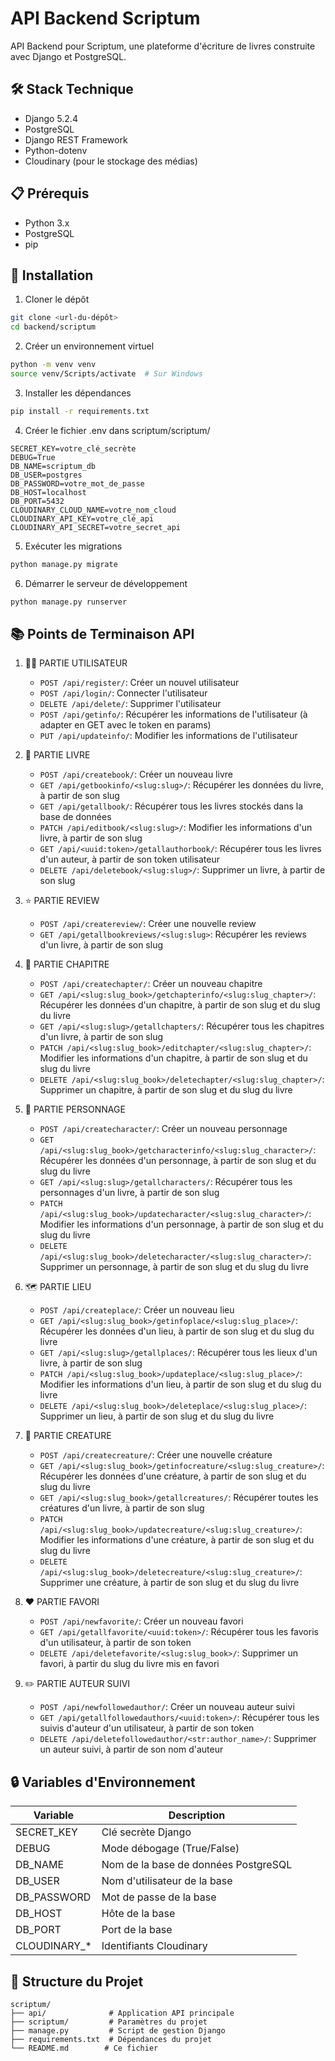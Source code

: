 # API Backend Scriptum

API Backend pour Scriptum, une plateforme d'écriture de livres construite avec Django et PostgreSQL.

## 🛠 Stack Technique

- Django 5.2.4
- PostgreSQL
- Django REST Framework
- Python-dotenv
- Cloudinary (pour le stockage des médias)

## 📋 Prérequis

- Python 3.x
- PostgreSQL
- pip

## 🚀 Installation

1. Cloner le dépôt
```bash
git clone <url-du-dépôt>
cd backend/scriptum
```

2. Créer un environnement virtuel
```bash
python -m venv venv
source venv/Scripts/activate  # Sur Windows
```

3. Installer les dépendances
```bash
pip install -r requirements.txt
```

4. Créer le fichier .env dans scriptum/scriptum/
```
SECRET_KEY=votre_clé_secrète
DEBUG=True
DB_NAME=scriptum_db
DB_USER=postgres
DB_PASSWORD=votre_mot_de_passe
DB_HOST=localhost
DB_PORT=5432
CLOUDINARY_CLOUD_NAME=votre_nom_cloud
CLOUDINARY_API_KEY=votre_clé_api
CLOUDINARY_API_SECRET=votre_secret_api
```

5. Exécuter les migrations
```bash
python manage.py migrate
```

6. Démarrer le serveur de développement
```bash
python manage.py runserver
```

## 📚 Points de Terminaison API

1. 🧑‍💼 PARTIE UTILISATEUR
    - `POST /api/register/`: Créer un nouvel utilisateur
    - `POST /api/login/`: Connecter l'utilisateur
    - `DELETE /api/delete/`: Supprimer l'utilisateur
    - `POST /api/getinfo/`: Récupérer les informations de l'utilisateur (à adapter en GET avec le token en params)
    - `PUT /api/updateinfo/`: Modifier les informations de l'utilisateur

2. 📖 PARTIE LIVRE
    - `POST /api/createbook/`: Créer un nouveau livre
    - `GET /api/getbookinfo/<slug:slug>/`: Récupérer les données du livre, à partir de son slug
    - `GET /api/getallbook/`: Récupérer tous les livres stockés dans la base de données
    - `PATCH /api/editbook/<slug:slug>/`: Modifier les informations d'un livre, à partir de son slug
    - `GET /api/<uuid:token>/getallauthorbook/`: Récupérer tous les livres d'un auteur, à partir de son token utilisateur
    - `DELETE /api/deletebook/<slug:slug>/`: Supprimer un livre, à partir de son slug

3. ⭐ PARTIE REVIEW
    - `POST /api/createreview/`: Créer une nouvelle review
    - `GET /api/getallbookreviews/<slug:slug>`: Récupérer les reviews d'un livre, à partir de son slug
    
4. 📃 PARTIE CHAPITRE
    - `POST /api/createchapter/`: Créer un nouveau chapitre
    - `GET /api/<slug:slug_book>/getchapterinfo/<slug:slug_chapter>/`: Récupérer les données d'un chapitre, à partir de son slug et du slug du livre
    - `GET /api/<slug:slug>/getallchapters/`: Récupérer tous les chapitres d'un livre, à partir de son slug
    - `PATCH /api/<slug:slug_book>/editchapter/<slug:slug_chapter>/`: Modifier les informations d'un chapitre, à partir de son slug et du slug du livre
    - `DELETE /api/<slug:slug_book>/deletechapter/<slug:slug_chapter>/`: Supprimer un chapitre, à partir de son slug et du slug du livre

5. 🦸 PARTIE PERSONNAGE
    - `POST /api/createcharacter/`: Créer un nouveau personnage
    - `GET /api/<slug:slug_book>/getcharacterinfo/<slug:slug_character>/`: Récupérer les données d'un personnage, à partir de son slug et du slug du livre
    - `GET /api/<slug:slug>/getallcharacters/`: Récupérer tous les personnages d'un livre, à partir de son slug
    - `PATCH /api/<slug:slug_book>/updatecharacter/<slug:slug_character>/`: Modifier les informations d'un personnage, à partir de son slug et du slug du livre
    - `DELETE /api/<slug:slug_book>/deletecharacter/<slug:slug_character>/`: Supprimer un personnage, à partir de son slug et du slug du livre

6. 🗺️ PARTIE LIEU
    - `POST /api/createplace/`: Créer un nouveau lieu
    - `GET /api/<slug:slug_book>/getinfoplace/<slug:slug_place>/`: Récupérer les données d'un lieu, à partir de son slug et du slug du livre
    - `GET /api/<slug:slug>/getallplaces/`: Récupérer tous les lieux d'un livre, à partir de son slug
    - `PATCH /api/<slug:slug_book>/updateplace/<slug:slug_place>/`: Modifier les informations d'un lieu, à partir de son slug et du slug du livre
    - `DELETE /api/<slug:slug_book>/deleteplace/<slug:slug_place>/`: Supprimer un lieu, à partir de son slug et du slug du livre

7. 🐉 PARTIE CREATURE
    - `POST /api/createcreature/`: Créer une nouvelle créature
    - `GET /api/<slug:slug_book>/getinfocreature/<slug:slug_creature>/`: Récupérer les données d'une créature, à partir de son slug et du slug du livre
    - `GET /api/<slug:slug_book>/getallcreatures/`: Récupérer toutes les créatures d'un livre, à partir de son slug
    - `PATCH /api/<slug:slug_book>/updatecreature/<slug:slug_creature>/`: Modifier les informations d'une créature, à partir de son slug et du slug du livre
    - `DELETE /api/<slug:slug_book>/deletecreature/<slug:slug_creature>/`: Supprimer une créature, à partir de son slug et du slug du livre

8. ❤️ PARTIE FAVORI
    - `POST /api/newfavorite/`: Créer un nouveau favori
    - `GET /api/getallfavorite/<uuid:token>/`: Récupérer tous les favoris d'un utilisateur, à partir de son token
    - `DELETE /api/deletefavorite/<slug:slug_book>/`: Supprimer un favori, à partir du slug du livre mis en favori

9. ✏️ PARTIE AUTEUR SUIVI
    - `POST /api/newfollowedauthor/`: Créer un nouveau auteur suivi
    - `GET /api/getallfollowedauthors/<uuid:token>/`: Récupérer tous les suivis d'auteur d'un utilisateur, à partir de son token
    - `DELETE /api/deletefollowedauthor/<str:author_name>/`: Supprimer un auteur suivi, à partir de son nom d'auteur

## 🔒 Variables d'Environnement

| Variable | Description |
|----------|-------------|
| SECRET_KEY | Clé secrète Django |
| DEBUG | Mode débogage (True/False) |
| DB_NAME | Nom de la base de données PostgreSQL |
| DB_USER | Nom d'utilisateur de la base |
| DB_PASSWORD | Mot de passe de la base |
| DB_HOST | Hôte de la base |
| DB_PORT | Port de la base |
| CLOUDINARY_* | Identifiants Cloudinary |

## 📁 Structure du Projet

```
scriptum/
├── api/              # Application API principale
├── scriptum/         # Paramètres du projet
├── manage.py         # Script de gestion Django
├── requirements.txt  # Dépendances du projet
└── README.md        # Ce fichier
```

